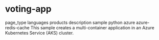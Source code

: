 # voting-app

page_type	languages	products	description
sample
python
azure
azure-redis-cache
This sample creates a multi-container application in an Azure Kubernetes Service (AKS) cluster.
